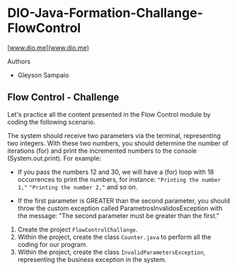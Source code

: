 # DIO-Java-Formation-Challange-FlowControl

[www.dio.me](www.dio.me)

Authors

- Gleyson Sampaio

## Flow Control - Challenge

Let's practice all the content presented in the Flow Control module by coding the following scenario.

The system should receive two parameters via the terminal, representing two integers. With these two numbers, you should determine the number of iterations (for) and print the incremented numbers to the console (System.out.print). For example:

- If you pass the numbers 12 and 30, we will have a (for) loop with 18 occurrences to print the numbers, for instance: `"Printing the number 1,"` `"Printing the number 2,"` and so on.

- If the first parameter is GREATER than the second parameter, you should throw the custom exception called ParametrosInvalidosException with the message: "The second parameter must be greater than the first."

1. Create the project `FlowControlChallange`.
2. Within the project, create the class `Counter.java` to perform all the coding for our program.
3. Within the project, create the class `InvalidParametersException`, representing the business exception in the system.

